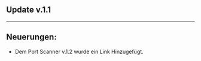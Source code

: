 Update v.1.1
------------
------------
Neuerungen:
-----------
- Dem Port Scanner v.1.2 wurde ein Link Hinzugefügt.
